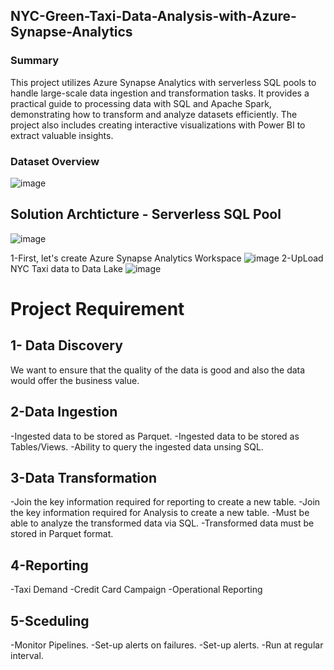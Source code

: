 ## NYC-Green-Taxi-Data-Analysis-with-Azure-Synapse-Analytics

### Summary
This project utilizes Azure Synapse Analytics with serverless SQL pools to handle large-scale data ingestion and transformation tasks. It provides a practical guide to processing data with SQL and Apache Spark, demonstrating how to transform and analyze datasets efficiently. The project also includes creating interactive visualizations with Power BI to extract valuable insights.

### Dataset Overview
![image](https://github.com/user-attachments/assets/25c4244a-7520-4c3a-8bd0-1ec4042b81cc)

## Solution Archticture - Serverless SQL Pool
![image](https://github.com/user-attachments/assets/e4523932-75f9-4c02-9552-b6e2d111a237)
 
1-First, let's create Azure Synapse Analytics Workspace
![image](https://github.com/user-attachments/assets/d64631ff-f0b5-4458-843d-e4e4cae69b14)
2-UpLoad NYC Taxi data to Data Lake
![image](https://github.com/user-attachments/assets/3cbb656b-a2b7-45c2-8c04-cfbcd9b899ac)



# Project Requirement
## 1- Data Discovery
We want to ensure that the quality of the data is good and also the data would offer the business value.

## 2-Data Ingestion
-Ingested data to be stored as Parquet.
-Ingested data to be stored as Tables/Views.
-Ability to query the ingested data unsing SQL.

## 3-Data Transformation
-Join the key information required for reporting to create a new table.
-Join the key information required for Analysis to create a new table.
-Must be able to analyze the transformed data via SQL.
-Transformed data must be stored in Parquet format.

## 4-Reporting
-Taxi Demand
-Credit Card Campaign
-Operational Reporting

## 5-Sceduling
-Monitor Pipelines.
-Set-up alerts on failures.
-Set-up alerts.
-Run at regular interval.


